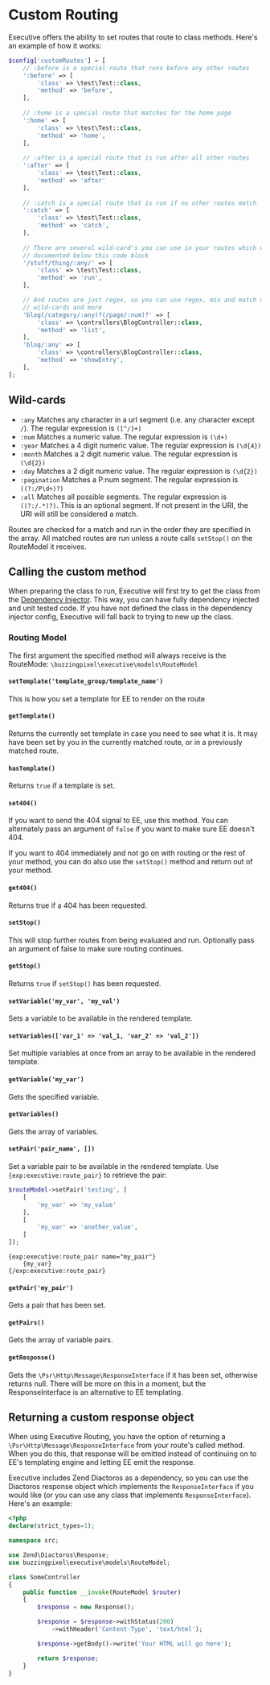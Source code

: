 # Custom Routing

Executive offers the ability to set routes that route to class methods. Here's an example of how it works:

```php
$config['customRoutes'] = [
    // :before is a special route that runs before any other routes
    ':before' => [
        'class' => \test\Test::class,
        'method' => 'before',
    ],
    
    // :home is a special route that matches for the home page
    ':home' => [
        'class' => \test\Test::class,
        'method' => 'home',
    ],
    
    // :after is a special route that is run after all other routes
    ':after' => [
        'class' => \test\Test::class,
        'method' => 'after'
    ],
    
    // :catch is a special route that is run if no other routes match
    ':catch' => [
        'class' => \test\Test::class,
        'method' => 'catch',
    ],
    
    // There are several wild-card's you can use in your routes which will be
    // documented below this code block
    '/stuff/thing/:any/' => [
        'class' => \test\Test::class,
        'method' => 'run',
    ],

    // And routes are just regex, so you can use regex, mix and match with
    // wild-cards and more
    'blog(/category/:any)?(/page/:num)?' => [
        'class' => \controllers\BlogController::class,
        'method' => 'list',
    ],
    'blog/:any' => [
        'class' => \controllers\BlogController::class,
        'method' => 'showEntry',
    ],
];
```

## Wild-cards

- `:any` Matches any character in a url segment (i.e. any character except `/`). The regular expression is `([^/]+)`
- `:num` Matches a numeric value. The regular expression is `(\d+)`
- `:year` Matches a 4 digit numeric value. The regular expression is `(\d{4})`
- `:month` Matches a 2 digit numeric value. The regular expression is `(\d{2})`
- `:day` Matches a 2 digit numeric value. The regular expression is `(\d{2})`
- `:pagination` Matches a P:num segment. The regular expression is `((?:/P\d+)?)`
- `:all` Matches all possible segments. The regular expression is `((?:/.*)?)`. This is an optional segment. If not present in the URI, the URI will still be considered a match.

Routes are checked for a match and run in the order they are specified in the array. All matched routes are run unless a route calls `setStop()` on the RouteModel it receives.

## Calling the custom method

When preparing the class to run, Executive will first try to get the class from the [Dependency Injector](dependency-injection.md). This way, you can have fully dependency injected and unit tested code. If you have not defined the class in the dependency injector config, Executive will fall back to trying to new up the class.

### Routing Model

The first argument the specified method will always receive is the RouteMode: `\buzzingpixel\executive\models\RouteModel`

#### `setTemplate('template_group/template_name')`

This is how you set a template for EE to render on the route

#### `getTemplate()`

Returns the currently set template in case you need to see what it is. It may have been set by you in the currently matched route, or in a previously matched route.

#### `hasTemplate()`

Returns `true` if a template is set.

#### `set404()`

If you want to send the 404 signal to EE, use this method. You can alternately pass an argument of `false` if you want to make sure EE doesn't 404.

If you want to 404 immediately and not go on with routing or the rest of your method, you can do also use the `setStop()` method and return out of your method.

#### `get404()`

Returns true if a 404 has been requested.

#### `setStop()`

This will stop further routes from being evaluated and run. Optionally pass an argument of false to make sure routing continues.

#### `getStop()`

Returns `true` if `setStop()` has been requested.

#### `setVariable('my_var', 'my_val')`

Sets a variable to be available in the rendered template.

#### `setVariables(['var_1' => 'val_1, 'var_2' => 'val_2'])`

Set multiple variables at once from an array to be available in the rendered template.

#### `getVariable('my_var')`

Gets the specified variable.

#### `getVariables()`

Gets the array of variables.

#### `setPair('pair_name', [])`

Set a variable pair to be available in the rendered template. Use `{exp:executive:route_pair}` to retrieve the pair:

```php
$routeModel->setPair('testing', [
    [
        'my_var' => 'my_value'
    ],
    [
        'my_var' => 'another_value',
    ]
]);
```

```ee
{exp:executive:route_pair name="my_pair"}
    {my_var}
{/exp:executive:route_pair}
```

#### `getPair('my_pair')`

Gets a pair that has been set.

#### `getPairs()`

Gets the array of variable pairs.

#### `getResponse()`

Gets the `\Psr\Http\Message\ResponseInterface` if it has been set, otherwise returns null. There will be more on this in a moment, but the ResponseInterface is an alternative to EE templating.

## Returning a custom response object

When using Executive Routing, you have the option of returning a `\Psr\Http\Message\ResponseInterface` from your route's called method. When you do this, that response will be emitted instead of continuing on to EE's templating engine and letting EE emit the response.

Executive includes Zend Diactoros as a dependency, so you can use the Diactoros response object which implements the `ResponseInterface` if you would like (or you can use any class that implements `ResponseInterface`). Here's an example:

```php
<?php
declare(strict_types=1);

namespace src;

use Zend\Diactoros\Response;
use buzzingpixel\executive\models\RouteModel;

class SomeController
{
    public function __invoke(RouteModel $router)
    {
        $response = new Response();

        $response = $response->withStatus(200)
            ->withHeader('Content-Type', 'text/html');

        $response->getBody()->write('Your HTML will go here');

        return $response;
    }
}
```
